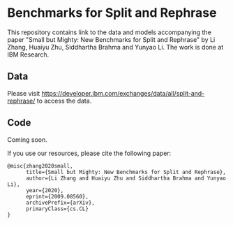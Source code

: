 # Benchmarks for Split and Rephrase

This repository contains link to the data and models accompanying the paper "Small but Mighty: New Benchmarks for Split and Rephrase" by Li Zhang, Huaiyu Zhu, Siddhartha Brahma and Yunyao Li. The work is done at IBM Research.

## Data
Please visit https://developer.ibm.com/exchanges/data/all/split-and-rephrase/ to access the data. 

## Code
Coming soon.

If you use our resources, please cite the following paper:
```
@misc{zhang2020small,
      title={Small but Mighty: New Benchmarks for Split and Rephrase}, 
      author={Li Zhang and Huaiyu Zhu and Siddhartha Brahma and Yunyao Li},
      year={2020},
      eprint={2009.08560},
      archivePrefix={arXiv},
      primaryClass={cs.CL}
}
```
